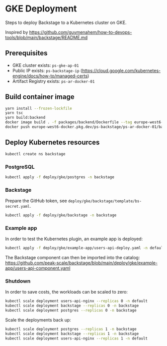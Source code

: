 # GKE Deployment

Steps to deploy Backstage to a Kubernetes cluster on GKE.

Inspired by <https://github.com/guymenahem/how-to-devops-tools/blob/main/backstage/README.md>

## Prerequisites

- GKE cluster exists: `ps-gke-ap-01`
- Public IP exists: `ps-backstage-ip` (<https://cloud.google.com/kubernetes-engine/docs/how-to/managed-certs>)
- Artifact Registry exists: `ps-ar-docker-01`

## Build container image

```sh
yarn install --frozen-lockfile
yarn tsc
yarn build:backend
docker image build . -f packages/backend/Dockerfile --tag europe-west6-docker.pkg.dev/ps-backstage/ps-ar-docker-01/backstage:1.0.0 --platform linux/amd64
docker push europe-west6-docker.pkg.dev/ps-backstage/ps-ar-docker-01/backstage:1.0.0
```

## Deploy Kubernetes resources

```sh
kubectl create ns backstage
```

### PostgreSQL

```sh
kubectl apply -f deploy/gke/postgres -n backstage
```

### Backstage

Prepare the GitHub token, see `deploy/gke/backstage/template/bs-secret.yaml`.

```sh
kubectl apply -f deploy/gke/backstage -n backstage
```

### Example app

In order to test the Kubernetes plugin, an example app is deployed:

```sh
kubectl apply -f deploy/gke/example-app/users-api-deploy.yaml -n default
```

The Backstage component can then be imported into the catalog: <https://github.com/peak-scale/backstage/blob/main/deploy/gke/example-app/users-api-component.yaml>

### Shutdown

In order to save costs, the workloads can be scaled to zero:

```sh
kubectl scale deployment users-api-nginx --replicas 0 -n default
kubectl scale deployment backstage --replicas 0 -n backstage
kubectl scale deployment postgres --replicas 0 -n backstage
```

Scale the deployments back up:

```sh
kubectl scale deployment postgres --replicas 1 -n backstage
kubectl scale deployment backstage --replicas 1 -n backstage
kubectl scale deployment users-api-nginx --replicas 1 -n default
```
